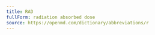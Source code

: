 ```yaml
---
title: RAD
fullForm: radiation absorbed dose
source: https://openmd.com/dictionary/abbreviations/r
---
```

